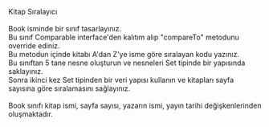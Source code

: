 Kitap Sıralayıcı <br>
<br>
Book isminde bir sınıf tasarlayınız.   <br>
Bu sınıf Comparable interface'den kalıtım alıp "compareTo" metodunu override ediniz.  <br>
Bu metodun içinde kitabı A'dan Z'ye isme göre sıralayan kodu yazınız.  <br>
Bu sınıftan 5 tane nesne oluşturun ve nesneleri Set tipinde bir yapısında saklayınız. <br>
Sonra ikinci kez Set tipinden bir veri yapısı kullanın ve kitapları sayfa sayısına göre sıralamasını sağlayınız. <br>
<br>
Book sınıfı kitap ismi, sayfa sayısı, yazarın ismi, yayın tarihi değişkenlerinden oluşmaktadır.